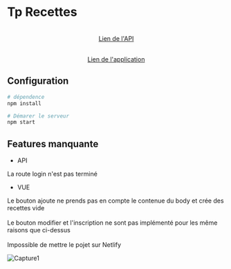 # Tp Recettes

<p align="center">
  <a href="https://tpnotejs.herokuapp.com/" target="_blank">
    <br>
    Lien de l'API
  </a>
</p>

<p align="center">
  <a href="https://62dloi.csb.app/#/login" target="_blank">
    <br>
    Lien de l'application
  </a>
</p>

## Configuration


``` bash
# dépendence
npm install 

# Démarer le serveur
npm start
```
## Features manquante


  - API

La route login n'est pas terminé
  
  - VUE
  
Le bouton ajoute ne prends pas en compte le contenue du body et crée des recettes vide
</br>  
Le bouton modifier et l'inscription ne sont pas implémenté pour les même raisons que ci-dessus
<br><br>
Impossible de mettre le pojet sur Netlify
  
![Capture1](https://user-images.githubusercontent.com/96228762/158264885-6e9af16f-132e-45fa-bbaf-0913519a3c81.PNG)

  </p>
